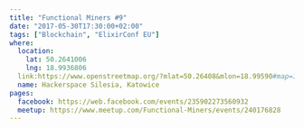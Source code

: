 ```yaml
---
title: "Functional Miners #9"
date: "2017-05-30T17:30:00+02:00"
tags: ["Blockchain", "ElixirConf EU"]
where:
  location:
    lat: 50.2641006
    lng: 18.9936806
  link:https://www.openstreetmap.org/?mlat=50.26408&mlon=18.99590#map=19/50.26408/18.99590
  name: Hackerspace Silesia, Katowice
pages:
  facebook: https://web.facebook.com/events/235902273560932
  meetup: https://www.meetup.com/Functional-Miners/events/240176828
---
```

